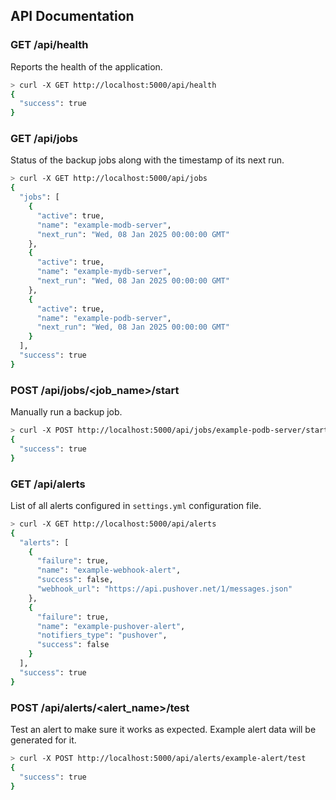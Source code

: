 ## API Documentation

### GET /api/health

Reports the health of the application.

```bash
> curl -X GET http://localhost:5000/api/health
{
  "success": true
}
```

### GET /api/jobs

Status of the backup jobs along with the timestamp of its next run.

```bash
> curl -X GET http://localhost:5000/api/jobs
{
  "jobs": [
    {
      "active": true,
      "name": "example-modb-server",
      "next_run": "Wed, 08 Jan 2025 00:00:00 GMT"
    },
    {
      "active": true,
      "name": "example-mydb-server",
      "next_run": "Wed, 08 Jan 2025 00:00:00 GMT"
    },
    {
      "active": true,
      "name": "example-podb-server",
      "next_run": "Wed, 08 Jan 2025 00:00:00 GMT"
    }
  ],
  "success": true
}
```

### POST /api/jobs/\<job_name>/start

Manually run a backup job.

```bash
> curl -X POST http://localhost:5000/api/jobs/example-podb-server/start
{
  "success": true
}
```

### GET /api/alerts

List of all alerts configured in `settings.yml` configuration file.

```bash
> curl -X GET http://localhost:5000/api/alerts
{
  "alerts": [
    {
      "failure": true,
      "name": "example-webhook-alert",
      "success": false,
      "webhook_url": "https://api.pushover.net/1/messages.json"
    },
    {
      "failure": true,
      "name": "example-pushover-alert",
      "notifiers_type": "pushover",
      "success": false
    }
  ],
  "success": true
}
```

### POST /api/alerts/\<alert_name>/test

Test an alert to make sure it works as expected. Example alert data will be generated for it.

```bash
> curl -X POST http://localhost:5000/api/alerts/example-alert/test
{
  "success": true
}
```
